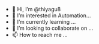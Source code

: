 - 👋 Hi, I’m @thiyagu8
- 👀 I’m interested in Automation...
- 🌱 I’m currently learning ...
- 💞️ I’m looking to collaborate on ...
- 📫 How to reach me ...

<!---
thiyagu8/thiyagu8 is a ✨ special ✨ repository because its `README.md` (this file) appears on your GitHub profile.
You can click the Preview link to take a look at your changes.
--->
